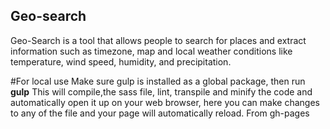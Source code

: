 ## Geo-search
Geo-Search is a tool that allows people to search for places and extract information such as
timezone, map and local weather conditions like temperature, wind speed, humidity, and
precipitation.

#For local use
Make sure gulp is installed as a global package, then run **gulp**
This will compile,the sass file, lint, transpile and minify the code and automatically open it up on your web browser,
here you can make changes to any of the file and your page will automatically reload.
From gh-pages
